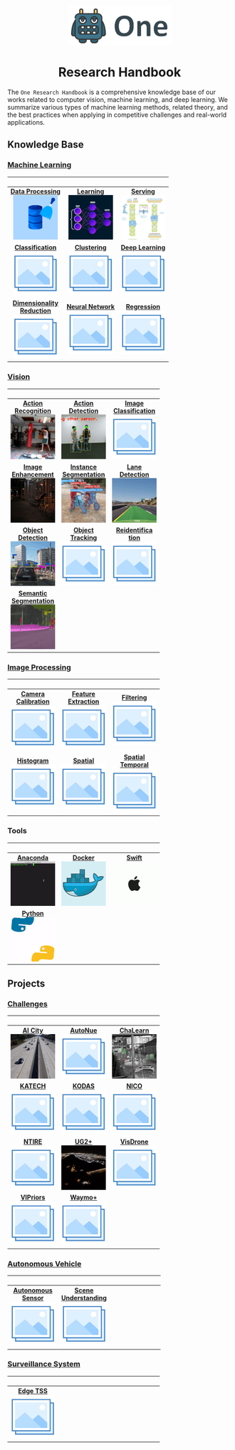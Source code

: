 <div align="center">
<img src="data/one.png">

Research Handbook
=============================
</div>

The `One Research Handbook` is a comprehensive knowledge base of our works
related to computer vision, machine learning, and deep learning. We summarize
various types of machine learning methods, related theory, and the best
practices when applying in competitive challenges and real-world applications.

## Knowledge Base

### [Machine Learning](machine_learning/README.md)


|                                                                                  <div style="width:100px"><p></p></div>                                                                                  |                                                             <div style="width:100px"><p></p></div>                                                             |                                                       <div style="width:100px"><p></p></div>                                                       |
|:--------------------------------------------------------------------------------------------------------------------------------------------------------------------------------------------------------:|:--------------------------------------------------------------------------------------------------------------------------------------------------------------:|:--------------------------------------------------------------------------------------------------------------------------------------------------:|
| [**Data Processing**](machine_learning/data_processing/README.md) <br> [![Data Processing](machine_learning/data_processing/data/data_processing_small.gif)](machine_learning/data_processing/README.md) | [**Learning**](machine_learning/learning/README.md) <br> [![Learning](machine_learning/learning/data/training_small.gif)](machine_learning/learning/README.md) | [**Serving**](machine_learning/serving/README.md) <br> [![Serving](machine_learning/serving/data/serving.gif)](machine_learning/serving/README.md) |
|                           [**Classification**](machine_learning/classification/README.md) <br> [![Classification](data/photo.png)](machine_learning/classification/README.md)                            |              [**Clustering**](machine_learning/clustering/README.md) <br> [![Clustering](data/photo.png)](machine_learning/clustering/README.md)               |  [**Deep Learning**](machine_learning/deep_learning/README.md) <br> [![Deep Learning](data/photo.png)](machine_learning/deep_learning/README.md)   |
|     [**Dimensionality <br> Reduction**](machine_learning/dimensionality_reduction/README.md) <br> [![Dimensionality Reduction](data/photo.png)](machine_learning/dimensionality_reduction/README.md)     |      [**Neural Network**](machine_learning/neural_network/README.md) <br> [![Neural Network](data/photo.png)](machine_learning/neural_network/README.md)       |        [**Regression**](machine_learning/regression/README.md) <br> [![Regression](data/photo.png)](machine_learning/regression/README.md)         |
                                                                                                                                                                                                                                                                                         
### [Vision](vision/README.md)

|                                                                                       <div style="width:100px"><p></p></div>                                                                                        |                                                                                       <div style="width:100px"><p></p></div>                                                                                        |                                                                  <div style="width:100px"><p></p></div>                                                                   |
|:-------------------------------------------------------------------------------------------------------------------------------------------------------------------------------------------------------------------:|:-------------------------------------------------------------------------------------------------------------------------------------------------------------------------------------------------------------------:|:-------------------------------------------------------------------------------------------------------------------------------------------------------------------------:|
|           [**Action <br> Recognition**](vision/action_recognition/README.md) <br> [![Data Processing](vision/action_recognition/data/action_recognition_small.gif)](vision/action_recognition/README.md)            |                [**Action <br> Detection**](vision/action_detection/README.md) <br> [![Action Detection](vision/action_detection/data/action_detection_small.gif)](vision/action_detection/README.md)                |       [**Image <br> Classification**](vision/image_classification/README.md) <br> [![Image Classification](data/photo.png)](vision/image_classification/README.md)        |
|             [**Image <br> Enhancement**](vision/image_enhancement/README.md) <br> [![Image Enhancement](vision/image_enhancement/data/image_enhancement_small.gif)](vision/image_enhancement/README.md)             | [**Instance <br> Segmentation**](vision/instance_segmentation/README.md) <br> [![Instance Segmentation](vision/instance_segmentation/data/instance_segmentation_small.gif)](vision/instance_segmentation/README.md) | [**Lane <br> Detection**](vision/lane_detection/README.md) <br> [![Lane Detection](vision/lane_detection/data/lane_detection_small.gif)](vision/lane_detection/README.md) |
 |                [**Object <br> Detection**](vision/object_detection/README.md) <br> [![Object Detection](vision/object_detection/data/object_detection_small.gif)](vision/object_detection/README.md)                |                                      [**Object <br> Tracking**](vision/object_tracking/README.md) <br> [![Object Tracking](data/photo.png)](vision/object_tracking/README.md)                                       |                [**Reidentifica<br>tion**](vision/reidentification/README.md) <br> [![Reidentification](data/photo.png)](vision/reidentification/README.md)                |
 | [**Semantic <br> Segmentation**](vision/semantic_segmentation/README.md) <br> [![Semantic Segmentation](vision/semantic_segmentation/data/semantic_segmentation_small.gif)](vision/semantic_segmentation/README.md) |                                                                                                                                                                                                                     |                                                                                                                                                                           |
 
### [Image Processing](image_processing/README.md)

|                                                                  <div style="width:100px"><p></p></div>                                                                  |                                                                  <div style="width:100px"><p></p></div>                                                                  |                                                              <div style="width:100px"><p></p></div>                                                              |
|:------------------------------------------------------------------------------------------------------------------------------------------------------------------------:|:------------------------------------------------------------------------------------------------------------------------------------------------------------------------:|:----------------------------------------------------------------------------------------------------------------------------------------------------------------:|
| [**Camera <br> Calibration**](image_processing/camera_calibration/README.md) <br> [![Camera Calibration](data/photo.png)](image_processing/camera_calibration/README.md) | [**Feature <br> Extraction**](image_processing/feature_extraction/README.md) <br> [![Feature Extraction](data/photo.png)](image_processing/feature_extraction/README.md) |                 [**Filtering**](image_processing/filtering/README.md) <br> [![Filtering](data/photo.png)](image_processing/filtering/README.md)                  |
|                     [**Histogram**](image_processing/histogram/README.md) <br> [![Histogram](data/photo.png)](image_processing/histogram/README.md)                      |                         [**Spatial**](image_processing/spatial/README.md) <br> [![Spatial](data/photo.png)](image_processing/spatial/README.md)                          | [**Spatial <br> Temporal**](image_processing/spatial_temporal/README.md) <br> [![Spatial Temporal](data/photo.png)](image_processing/spatial_temporal/README.md) |

### Tools

|                                 <div style="width:100px"><p></p></div>                                 |                            <div style="width:100px"><p></p></div>                            |                         <div style="width:100px"><p></p></div>                          |
|:------------------------------------------------------------------------------------------------------:|:--------------------------------------------------------------------------------------------:|:---------------------------------------------------------------------------------------:|
| [**Anaconda**](tools/anaconda.md) <br> [![Anaconda](tools/data/anaconda_small.gif)](tools/anaconda.md) | [**Docker**](tools/docker.md) <br> [![Docker](tools/data/docker_small.gif)](tools/docker.md) | [**Swift**](tools/swift.md) <br> [![Swift](tools/data/apple_small.gif)](tools/swift.md) |
|      [**Python**](tools/python.md) <br> [![Python](tools/data/python_small.gif)](tools/python.md)      |                                                                                              |                                                                                         |

## Projects

### [Challenges](challenges/README.md)

|                                                 <div style="width:100px"><p></p></div>                                                 |                                     <div style="width:100px"><p></p></div>                                     |                                                    <div style="width:100px"><p></p></div>                                                    |
|:--------------------------------------------------------------------------------------------------------------------------------------:|:--------------------------------------------------------------------------------------------------------------:|:--------------------------------------------------------------------------------------------------------------------------------------------:|
| [**AI City**](challenges/ai_city/README.md) <br> [![AI City](challenges/ai_city/data/ai_city_small.gif)](challenges/ai_city/README.md) |  [**AutoNue**](challenges/autonue/README.md) <br> [![AutoNue](data/photo.png)](challenges/autonue/README.md)   | [**ChaLearn**](challenges/chalearn/README.md) <br> [![ChaLearn](challenges/chalearn/data/chalearn_small.gif)](challenges/chalearn/README.md) |
|                [**KATECH**](challenges/katech/README.md) <br> [![KATECH](data/photo.png)](challenges/katech/README.md)                 |      [**KODAS**](challenges/kodas/README.md) <br> [![KODAS](data/photo.png)](challenges/kodas/README.md)       |                       [**NICO**](challenges/nico/README.md) <br> [![NICO](data/photo.png)](challenges/nico/README.md)                        |
 |                  [**NTIRE**](challenges/ntire/README.md) <br> [![NTIRE](data/photo.png)](challenges/ntire/README.md)                   | [**UG2+**](hallenges/ug2/README.md) <br> [![UG2+](challenges/ug2/data/ug2_small.gif)](hallenges/ug2/README.md) |               [**VisDrone**](challenges/visdrone/README.md) <br> [![VisDrone](data/photo.png)](challenges/visdrone/README.md)                |
 |            [**VIPriors**](challenges/vipriors/README.md) <br> [![VIPriors](data/photo.png)](challenges/vipriors/README.md)             |      [**Waymo+**](challenges/waymo/README.md) <br> [![Waymo](data/photo.png)](challenges/waymo/README.md)      |                                                                                                                                              |

### [Autonomous Vehicle](autonomous_vehicle/README.md)

|                                                                  <div style="width:100px"><p></p></div>                                                                  |                                                                      <div style="width:100px"><p></p></div>                                                                      | <div style="width:100px"><p></p></div> |
|:------------------------------------------------------------------------------------------------------------------------------------------------------------------------:|:--------------------------------------------------------------------------------------------------------------------------------------------------------------------------------:|:--------------------------------------:|
| [**Autonomous <br> Sensor**](autonomous_vehicle/autonomous_sensor/README.md) <br> [![Autonomous Sensor](data/photo.png)](autonomous_vehicle/autonomous_sensor/README.md) | [**Scene <br> Understanding**](autonomous_vehicle/scene_understanding/README.md) <br> [![Scene Understanding](data/photo.png)](autonomous_vehicle/scene_understanding/README.md) |                                        |

### [Surveillance System](surveillance_system/README.md)

|                                                  <div style="width:100px"></div>                                                  | <div style="width:100px"><p></p></div> | <div style="width:100px"><p></p></div> |
|:---------------------------------------------------------------------------------------------------------------------------------:|:--------------------------------------:|:--------------------------------------:|
| [**Edge TSS**](surveillance_system/edge_tss/README.md) <br> [![Edge TSS](data/photo.png)](surveillance_system/edge_tss/README.md) |                                        |                                        |
